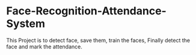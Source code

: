 # Face-Recognition-Attendance-System
This Project is to detect face, save them, train the faces, Finally detect the face and mark the attendance.

